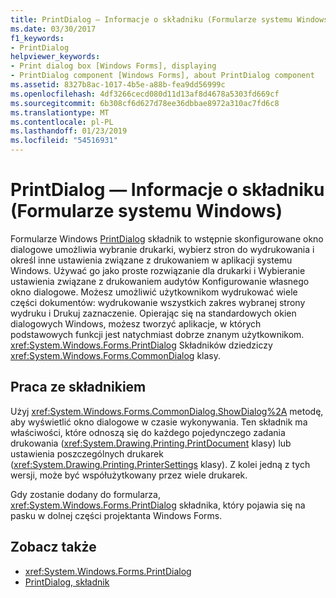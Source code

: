 ```yaml
---
title: PrintDialog — Informacje o składniku (Formularze systemu Windows)
ms.date: 03/30/2017
f1_keywords:
- PrintDialog
helpviewer_keywords:
- Print dialog box [Windows Forms], displaying
- PrintDialog component [Windows Forms], about PrintDialog component
ms.assetid: 8327b8ac-1017-4b5e-a88b-fea9dd56999c
ms.openlocfilehash: 4df3266cecd080d11d13af8d4678a5303fd669cf
ms.sourcegitcommit: 6b308cf6d627d78ee36dbbae8972a310ac7fd6c8
ms.translationtype: MT
ms.contentlocale: pl-PL
ms.lasthandoff: 01/23/2019
ms.locfileid: "54516931"
---
```

# <a name="printdialog-component-overview-windows-forms"></a>PrintDialog — Informacje o składniku (Formularze systemu Windows)
Formularze Windows [PrintDialog](../../../../docs/framework/winforms/controls/printdialog-component-windows-forms.md) składnik to wstępnie skonfigurowane okno dialogowe umożliwia wybranie drukarki, wybierz stron do wydrukowania i określ inne ustawienia związane z drukowaniem w aplikacji systemu Windows. Używać go jako proste rozwiązanie dla drukarki i Wybieranie ustawienia związane z drukowaniem audytów Konfigurowanie własnego okno dialogowe. Możesz umożliwić użytkownikom wydrukować wiele części dokumentów: wydrukowanie wszystkich zakres wybranej strony wydruku i Drukuj zaznaczenie. Opierając się na standardowych okien dialogowych Windows, możesz tworzyć aplikacje, w których podstawowych funkcji jest natychmiast dobrze znanym użytkownikom. <xref:System.Windows.Forms.PrintDialog> Składników dziedziczy <xref:System.Windows.Forms.CommonDialog> klasy.  
  
## <a name="working-with-the-component"></a>Praca ze składnikiem  
 Użyj <xref:System.Windows.Forms.CommonDialog.ShowDialog%2A> metodę, aby wyświetlić okno dialogowe w czasie wykonywania. Ten składnik ma właściwości, które odnoszą się do każdego pojedynczego zadania drukowania (<xref:System.Drawing.Printing.PrintDocument> klasy) lub ustawienia poszczególnych drukarek (<xref:System.Drawing.Printing.PrinterSettings> klasy). Z kolei jedną z tych wersji, może być współużytkowany przez wiele drukarek.  
  
 Gdy zostanie dodany do formularza, <xref:System.Windows.Forms.PrintDialog> składnika, który pojawia się na pasku w dolnej części projektanta Windows Forms.  
  
## <a name="see-also"></a>Zobacz także
- <xref:System.Windows.Forms.PrintDialog>
- [PrintDialog, składnik](../../../../docs/framework/winforms/controls/printdialog-component-windows-forms.md)
